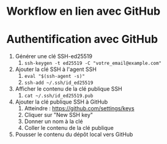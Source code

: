 # Workflow en lien avec GitHub

# Authentification avec GitHub
1. Générer une clé SSH-ed25519
   1. `ssh-keygen -t ed25519 -C "votre_email@example.com"`
2. Ajouter la clé SSH à l'agent SSH
   1. `eval "$(ssh-agent -s)"`
   2. `ssh-add ~/.ssh/id_ed25519`
3. Afficher le contenu de la clé publique SSH
   1. `cat ~/.ssh/id_ed25519.pub`
4. Ajouter la clé publique SSH à GitHub
   1. Atteindre : https://github.com/settings/keys
   2. Cliquer sur "New SSH key"
   3. Donner un nom à la clé
   4. Coller le contenu de la clé publique
5. Pousser le contenu du dépôt local vers GitHub

